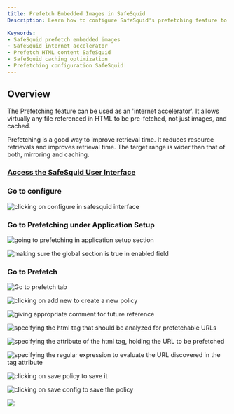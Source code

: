 ```yaml
---
title: Prefetch Embedded Images in SafeSquid  
Description: Learn how to configure SafeSquid's prefetching feature to accelerate web access by preloading and caching embedded resources like images, improving response time and reducing redundant network requests.

Keywords:
- SafeSquid prefetch embedded images  
- SafeSquid internet accelerator  
- Prefetch HTML content SafeSquid  
- SafeSquid caching optimization  
- Prefetching configuration SafeSquid  
---
```


## Overview
The Prefetching feature can be used as an 'internet accelerator'. It allows virtually any file referenced in HTML to be pre-fetched, not just images, and cached.

Prefetching is a good way to improve retrieval time. It reduces resource retrievals and improves retrieval time. The target range is wider than that of both, mirroring and caching.

### [Access the SafeSquid User Interface](/docs/08-SafeSquid%20Interface/Accessing%20the%20SafeSquid%20Interface.md)
### Go to configure
![clicking on configure in safesquid interface](/img/How_To/Prefetch_embedded_images/image1.webp)

### Go to Prefetching under Application Setup
![going to prefetching in application setup section](/img/How_To/Prefetch_embedded_images/image2.webp)

![making sure the global section is true in enabled field](/img/How_To/Prefetch_embedded_images/image3.webp)

### Go to Prefetch
![Go to prefetch tab](/img/How_To/Prefetch_embedded_images/image4.webp)

![clicking on add new to create a new policy](/img/How_To/Prefetch_embedded_images/image5.webp)

![giving appropriate comment for future reference](/img/How_To/Prefetch_embedded_images/image6.webp)

![specifying the html tag that should be analyzed for prefetchable URLs](/img/How_To/Prefetch_embedded_images/image7.webp)

![specifying the attribute of the html tag, holding the URL to be prefetched](/img/How_To/Prefetch_embedded_images/image8.webp)

![specifying the regular expression to evaluate the URL discovered in the tag attribute](/img/How_To/Prefetch_embedded_images/image9.webp)

![clicking on save policy to save it](/img/How_To/Prefetch_embedded_images/image10.webp)

![clicking on save config to save the policy](/img/How_To/Prefetch_embedded_images/image11.webp)

![](/img/How_To/Prefetch_embedded_images/image12.webp)
